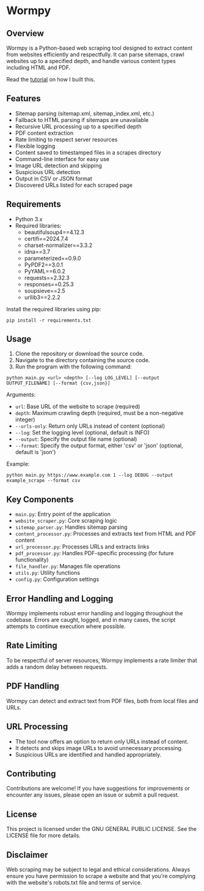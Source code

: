 # Wormpy

## Overview

Wormpy is a Python-based web scraping tool designed to extract content from websites efficiently and respectfully. It can parse sitemaps, crawl websites up to a specified depth, and handle various content types including HTML and PDF.

Read the [tutorial](https://medium.com/@aalapdavjekar/7-lessons-i-learned-while-writing-code-with-ai-b59414181da6) on how I built this.

## Features

- Sitemap parsing (sitemap.xml, sitemap_index.xml, etc.)
- Fallback to HTML parsing if sitemaps are unavailable
- Recursive URL processing up to a specified depth
- PDF content extraction
- Rate limiting to respect server resources
- Flexible logging
- Content saved to timestamped files in a scrapes directory
- Command-line interface for easy use
- Image URL detection and skipping
- Suspicious URL detection
- Output in CSV or JSON format
- Discovered URLs listed for each scraped page

## Requirements

- Python 3.x
- Required libraries:
  - beautifulsoup4==4.12.3
  - certifi==2024.7.4
  - charset-normalizer==3.3.2
  - idna==3.7
  - parameterized==0.9.0
  - PyPDF2==3.0.1
  - PyYAML==6.0.2
  - requests==2.32.3
  - responses==0.25.3
  - soupsieve==2.5
  - urllib3==2.2.2

Install the required libraries using pip:

```
pip install -r requirements.txt
```

## Usage

1. Clone the repository or download the source code.
2. Navigate to the directory containing the source code.
3. Run the program with the following command:

```
python main.py <url> <depth> [--log LOG_LEVEL] [--output OUTPUT_FILENAME] [--format {csv,json}]
```

Arguments:
- `url`: Base URL of the website to scrape (required)
- `depth`: Maximum crawling depth (required, must be a non-negative integer)
- `--urls-only`: Return only URLs instead of content (optional)
- `--log`: Set the logging level (optional, default is INFO)
- `--output`: Specify the output file name (optional)
- `--format`: Specify the output format, either 'csv' or 'json' (optional, default is 'json')

Example:
```
python main.py https://www.example.com 1 --log DEBUG --output example_scrape --format csv
```

## Key Components

- `main.py`: Entry point of the application
- `website_scraper.py`: Core scraping logic
- `sitemap_parser.py`: Handles sitemap parsing
- `content_processor.py`: Processes and extracts text from HTML and PDF content
- `url_processor.py`: Processes URLs and extracts links
- `pdf_processor.py`: Handles PDF-specific processing (for future functionality)
- `file_handler.py`: Manages file operations
- `utils.py`: Utility functions
- `config.py`: Configuration settings

## Error Handling and Logging

Wormpy implements robust error handling and logging throughout the codebase. Errors are caught, logged, and in many cases, the script attempts to continue execution where possible.

## Rate Limiting

To be respectful of server resources, Wormpy implements a rate limiter that adds a random delay between requests.

## PDF Handling

Wormpy can detect and extract text from PDF files, both from local files and URLs.

## URL Processing

- The tool now offers an option to return only URLs instead of content.
- It detects and skips image URLs to avoid unnecessary processing.
- Suspicious URLs are identified and handled appropriately.

## Contributing

Contributions are welcome! If you have suggestions for improvements or encounter any issues, please open an issue or submit a pull request.

## License

This project is licensed under the GNU GENERAL PUBLIC LICENSE. See the LICENSE file for more details.

## Disclaimer

Web scraping may be subject to legal and ethical considerations. Always ensure you have permission to scrape a website and that you're complying with the website's robots.txt file and terms of service.